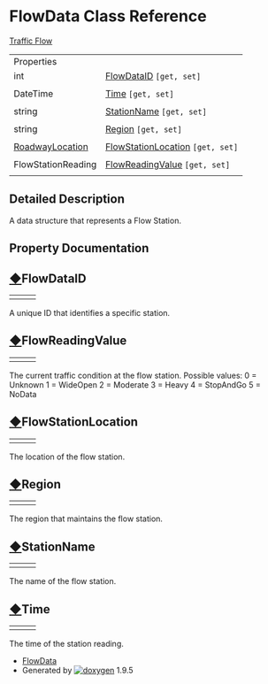 # FlowData Class Reference

[Traffic Flow](group___traffic_flow.html)

|  |  |
| --- | --- |
| Properties | |
| int | [FlowDataID](class_flow_data.html#a7c1cb61c318402dcdc793063698f50ae) `[get, set]` |
|  | |
| DateTime | [Time](class_flow_data.html#a57832173cb1de419447b014192567838) `[get, set]` |
|  | |
| string | [StationName](class_flow_data.html#ae74a3aacf44b5bcc43d3fa696c35dfe5) `[get, set]` |
|  | |
| string | [Region](class_flow_data.html#aba7e416d7dfc98bae89c88291fa0924d) `[get, set]` |
|  | |
| [RoadwayLocation](class_roadway_location.html) | [FlowStationLocation](class_flow_data.html#a614f779fd38686bca8d6f7b330f7a612) `[get, set]` |
|  | |
| FlowStationReading | [FlowReadingValue](class_flow_data.html#aa8592a7e62a0e0536a5d4d75607f3eaf) `[get, set]` |
|  | |

## Detailed Description

A data structure that represents a Flow Station.

## Property Documentation

## [◆](#a7c1cb61c318402dcdc793063698f50ae)FlowDataID

|  |  |  |
| --- | --- | --- |
| |  | | --- | | int FlowData.FlowDataID | | getset |

A unique ID that identifies a specific station.

## [◆](#aa8592a7e62a0e0536a5d4d75607f3eaf)FlowReadingValue

|  |  |  |
| --- | --- | --- |
| |  | | --- | | FlowStationReading FlowData.FlowReadingValue | | getset |

The current traffic condition at the flow station. Possible values: 0 = Unknown 1 = WideOpen 2 = Moderate 3 = Heavy 4 = StopAndGo 5 = NoData

## [◆](#a614f779fd38686bca8d6f7b330f7a612)FlowStationLocation

|  |  |  |
| --- | --- | --- |
| |  | | --- | | [RoadwayLocation](class_roadway_location.html) FlowData.FlowStationLocation | | getset |

The location of the flow station.

## [◆](#aba7e416d7dfc98bae89c88291fa0924d)Region

|  |  |  |
| --- | --- | --- |
| |  | | --- | | string FlowData.Region | | getset |

The region that maintains the flow station.

## [◆](#ae74a3aacf44b5bcc43d3fa696c35dfe5)StationName

|  |  |  |
| --- | --- | --- |
| |  | | --- | | string FlowData.StationName | | getset |

The name of the flow station.

## [◆](#a57832173cb1de419447b014192567838)Time

|  |  |  |
| --- | --- | --- |
| |  | | --- | | DateTime FlowData.Time | | getset |

The time of the station reading.

* [FlowData](class_flow_data.html)
* Generated by [![doxygen](doxygen.svg)](https://www.doxygen.org/index.html) 1.9.5
